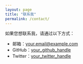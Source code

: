 ```yaml
---
layout: page
title: "联系我"
permalink: /contact/
---
```


如果您想联系我，请通过以下方式：
- 邮箱：your.email@example.com
- GitHub：[your_github_handle](https://github.com/your_github_handle)
- Twitter：[your_twitter_handle](https://twitter.com/your_twitter_handle)
